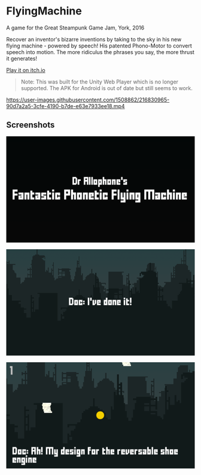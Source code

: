 # FlyingMachine
A game for the Great Steampunk Game Jam, York, 2016

Recover an inventor's bizarre inventions by taking to the sky in his new flying machine - powered by speech! His patented Phono-Motor to convert speech into motion. The more ridiculus the phrases you say, the more thrust it generates!

[Play it on itch.io](https://davidgundry.itch.io/doctor-allophones-fantastic-phonetic-flying-machine)

>Note: This was built for the Unity Web Player which is no longer supported. The APK for Android is out of date but still seems to work.

https://user-images.githubusercontent.com/1508862/216830965-90d7a2a5-3cfe-4190-b7de-e63e7933ee18.mp4

## Screenshots

![](./img/cover.png)

![](./img/screen1.png)

![](./img/screen2.png)
